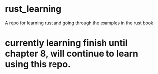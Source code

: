 # rust_learning
A repo for learning rust and going through the examples in the rust book

# currently learning finish until chapter 8, will continue to learn using this repo.
